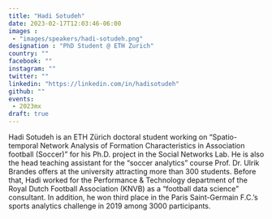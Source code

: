 ```yaml
---
title: "Hadi Sotudeh"
date: 2023-02-17T12:03:46-06:00
images : 
 - "images/speakers/hadi-sotudeh.png"
designation : "PhD Student @ ETH Zurich"
country: ""
facebook: ""
instagram: ""
twitter: ""
linkedin: "https://linkedin.com/in/hadisotudeh"
github: ""
events: 
 - 2023mx
draft: true
---
```


Hadi Sotudeh is an ETH Zürich doctoral student working on “Spatio-temporal Network Analysis of Formation Characteristics in Association football (Soccer)” for his Ph.D. project in the Social Networks Lab. He is also the head teaching assistant for the “soccer analytics” course Prof. Dr. Ulrik Brandes offers at the university attracting more than 300 students. Before that, Hadi worked for the Performance & Technology department of the Royal Dutch Football Association (KNVB) as a “football data science” consultant. In addition, he won third place in the Paris Saint-Germain F.C.’s sports analytics challenge in 2019 among 3000 participants.